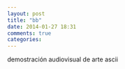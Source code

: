 ```yaml
---
layout: post
title: "bb"
date: 2014-01-27 18:31
comments: true
categories: 
---
```

demostración audiovisual de arte ascii

